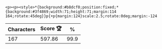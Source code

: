 `<p><p><style>*{background:#b8dcf0;position:fixed;*{background:#3f4869;width:71;height:71;margin:114 164;rotate:45deg}}p{+p{margin:124}scale:2.5;rotate:0deg;margin:-124`

| Characters | Score 🏆 | %    |
| ---------- | -------- | ---- |
| 167        | 597.86   | 99.9 |
